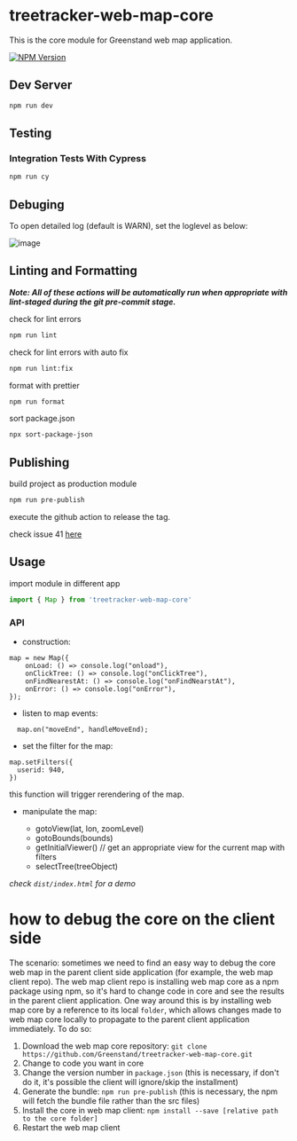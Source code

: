 # treetracker-web-map-core

This is the core module for Greenstand web map application.

[![NPM Version][npm-image]][npm-url]

## Dev Server

```sh
npm run dev
```

## Testing

### Integration Tests With Cypress

```sh
npm run cy
```

## Debuging

To open detailed log (default is WARN), set the loglevel as below:

![image](https://user-images.githubusercontent.com/5744708/153115923-297b0f2f-c74b-4867-b9a0-7346a20f2ff1.png)

## Linting and Formatting

**_Note: All of these actions will be automatically run when appropriate with lint-staged during the git pre-commit stage._**

check for lint errors

```sh
npm run lint
```

check for lint errors with auto fix

```sh
npm run lint:fix
```

format with prettier

```sh
npm run format
```

sort package.json

```sh
npx sort-package-json
```

## Publishing

build project as production module

```sh
npm run pre-publish
```

execute the github action to release the tag.

check issue 41 [here](https://github.com/Greenstand/treetracker-web-map-core/issues/41)

## Usage

import module in different app

```js
import { Map } from 'treetracker-web-map-core'
```

### API

- construction:

```
map = new Map({
    onLoad: () => console.log("onload"),
    onClickTree: () => console.log("onClickTree"),
    onFindNearestAt: () => console.log("onFindNearstAt"),
    onError: () => console.log("onError"),
});
```

- listen to map events:

```
  map.on("moveEnd", handleMoveEnd);
```

- set the filter for the map:

```
map.setFilters({
  userid: 940,
})
```

this function will trigger rerendering of the map.

- manipulate the map:

  - gotoView(lat, lon, zoomLevel)
  - gotoBounds(bounds)
  - getInitialViewer() // get an appropriate view for the current map with filters
  - selectTree(treeObject)

_check `dist/index.html` for a demo_

[npm-image]: https://img.shields.io/npm/v/treetracker-web-map-core.svg
[npm-url]: https://npmjs.org/package/treetracker-web-map-core

# how to debug the core on the client side

The scenario: sometimes we need to find an easy way to debug the core web map in the parent client side application
(for example, the web map client repo). The web map client repo is installing web map core as a npm package using npm,
so it's hard to change code in core and see the results in the parent client application. One way around this is by
installing web map core by a reference to its local `folder`, which allows changes made to web map core locally
to propagate to the parent client application immediately. To do so:

1. Download the web map core repository: `git clone https://github.com/Greenstand/treetracker-web-map-core.git`
1. Change to code you want in core
1. Change the version number in `package.json` (this is necessary, if don't do it, it's possible the client will ignore/skip the installment)
1. Generate the bundle: `npm run pre-publish` (this is necessary, the npm will fetch the bundle file rather than the src files)
1. Install the core in web map client: `npm install --save [relative path to the core folder]`
1. Restart the web map client
